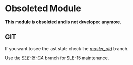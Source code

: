 Obsoleted Module
================

**This module is obsoleted and is not developed anymore.**

GIT
---

If you want to see the last state check the [*master_old*](../master_old) branch.

Use the [*SLE-15-GA*](../SLE-15-GA) branch for SLE-15 maintenance.
